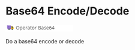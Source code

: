 # Base64 Encode/Decode

![Symbol](../../../img/gridconfig/operator_base64_symbol.png)

Do a base64 encode or decode





